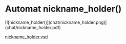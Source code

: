 # Automat nickname_holder()


<div class=automatpng markdown="1">
[![nickname_holder()](chat/nickname_holder.png)](chat/nickname_holder.pdf)
</div>

[nickname_holder.vsd](chat/nickname_holder.vsd)
